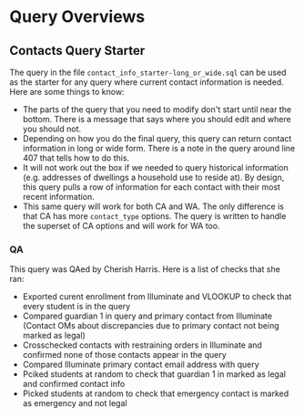 # Query Overviews

## Contacts Query Starter
The query in the file `contact_info_starter-long_or_wide.sql` can be used as the starter for any query where current contact information is needed. Here are some things to know:
* The parts of the query that you need to modify don't start until near the bottom. There is a message that says where you should edit and where you should not.
* Depending on how you do the final query, this query can return contact information in long or wide form. There is a note in the query around line 407 that tells how to do this.
* It will not work out the box if we needed to query historical information (e.g. addresses of dwellings a household use to reside at). By design, this query pulls a row of information for each contact with their most recent information. 
* This same query will work for both CA and WA. The only difference is that CA has more `contact_type` options. The query is written to handle the superset of CA options and will work for WA too.

### QA
This query was QAed by Cherish Harris. Here is a list of checks that she ran:  
* Exported curent enrollment from Illuminate and VLOOKUP to check that every student is in the query
* Compared guardian 1 in query and primary contact from Illuminate (Contact OMs about discrepancies due to primary contact not being marked as legal)
* Crosschecked contacts with restraining orders in Illuminate and confirmed none of those contacts appear in the query
* Compared Illuminate primary contact email address with query
* Pciked students at random to check that guardian 1 in marked as legal and confirmed contact info
* Picked students at random to check that emergency contact is marked as emergency and not legal
